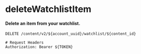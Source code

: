 deleteWatchlistItem
===========

#### Delete an item from your watchlist.

```http
DELETE /content/v2/${account_uuid}/watchlist/${content_id}

# Request Headers
Authorization: Bearer ${TOKEN}
```